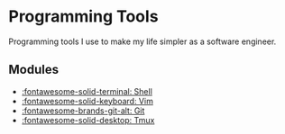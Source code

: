 Programming Tools
===

Programming tools I use to make my life simpler as a software engineer.

Modules
---

- [:fontawesome-solid-terminal: Shell](shell/index.md)
- [:fontawesome-solid-keyboard: Vim](vim/index.md)
- [:fontawesome-brands-git-alt: Git](git/index.md)
- [:fontawesome-solid-desktop: Tmux](tmux/index.md)
